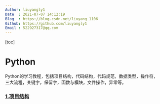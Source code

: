 ```yaml
---
Author: liuyangly1
Date  : 2021-07-07 14:12:19
Blog  : https://blog.csdn.net/liuyang_1106
Github: https://github.com/liuyangly1
Email : 522927317@qq.com
---
```


[toc]

# Python

Python的学习教程，包括项目结构，代码结构，代码规范，数据类型，操作符，三大流程，关键字，保留字，函数与模块，文件操作，异常等。

### [1.项目结构](./01-ProjectStructure/Python之ProjectStrucure.md)

